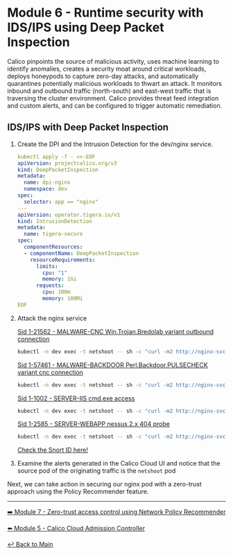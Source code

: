 # Module 6 - Runtime security with IDS/IPS using Deep Packet Inspection

Calico pinpoints the source of malicious activity, uses machine learning to identify anomalies, creates a security moat
around critical workloads, deploys honeypods to capture zero-day attacks, and automatically quarantines potentially
malicious workloads to thwart an attack. It monitors inbound and outbound traffic (north-south) and east-west traffic
that is traversing the cluster environment. Calico provides threat feed integration and custom alerts, and can be
configured to trigger automatic remediation.

## IDS/IPS with Deep Packet Inspection

1. Create the DPI and the Intrusion Detection for the dev/nginx service.

   ```yaml
   kubectl apply -f - <<-EOF
   apiVersion: projectcalico.org/v3
   kind: DeepPacketInspection
   metadata:
     name: dpi-nginx
     namespace: dev
   spec:
     selector: app == "nginx"
   ---
   apiVersion: operator.tigera.io/v1
   kind: IntrusionDetection
   metadata:
     name: tigera-secure
   spec:
     componentResources:
     - componentName: DeepPacketInspection
       resourceRequirements:
         limits:
           cpu: "1"
           memory: 1Gi
         requests:
           cpu: 100m
           memory: 100Mi
   EOF
   ```

2. Attack the nginx service

   [Sid 1-21562 - MALWARE-CNC Win.Trojan.Bredolab variant outbound connection](https://www.snort.org/rule_docs/1-21562)

   ```bash
   kubectl -n dev exec -t netshoot -- sh -c "curl -m2 http://nginx-svc/ -H 'User-Agent: Mozilla/4.0' -XPOST --data-raw 'smk=1234'"
   ```

   [Sid 1-57461 - MALWARE-BACKDOOR Perl.Backdoor.PULSECHECK variant cnc connection](https://www.snort.org/rule_docs/1-57461)

   ```bash
   kubectl -n dev exec -t netshoot -- sh -c "curl -m2 http://nginx-svc/secid_canceltoken.cgi -H 'X-CMD: Test' -H 'X-KEY: Test' -XPOST"
   ```

   [Sid 1-1002 - SERVER-IIS cmd.exe access](https://www.snort.org/rule_docs/1-1002)

   ```bash
   kubectl -n dev exec -t netshoot -- sh -c "curl -m2 http://nginx-svc/cmd.exe"
   ```

   [Sid 1-2585 - SERVER-WEBAPP nessus 2.x 404 probe](https://www.snort.org/rule_docs/1-2585)  

   ```bash
   kubectl -n dev exec -t netshoot -- sh -c "curl -m2 http://nginx-svc/NessusTest"
   ```

   [Check the Snort ID here!](https://www.snort.org/search)

3. Examine the alerts generated in the Calico Cloud UI and notice that the source pod of the originating traffic is the ```netshoot``` pod

Next, we can take action in securing our nginx pod with a zero-trust approach using the Policy Recommender feature.

---

[:arrow_right: Module 7 - Zero-trust access control using Network Policy Recommender](module-7-zerotrust.md)  

[:arrow_left: Module 5 - Calico Cloud Admission Controller](module-5-admission-controller.md)

[:leftwards_arrow_with_hook: Back to Main](../README.md)
